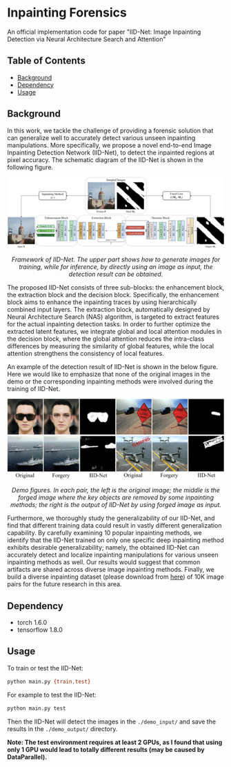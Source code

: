 # Inpainting Forensics

An official implementation code for paper "IID-Net: Image Inpainting Detection via Neural Architecture Search and Attention"

## Table of Contents

- [Background](#background)
- [Dependency](#dependency)
- [Usage](#usage)


## Background
In this work, we tackle the challenge of providing a forensic solution that can generalize well to accurately detect various unseen inpainting manipulations. More specifically, we propose a novel end-to-end Image Inpainting Detection Network (IID-Net), to detect the inpainted regions at pixel accuracy. The schematic diagram of the IID-Net is shown in the following figure.

<p align='center'>  
  <img src='https://github.com/HighwayWu/InpaintingForensics/blob/master/imgs/framework.jpg' width='870'/>
</p>
<p align='center'>  
  <em>Framework of IID-Net. The upper part shows how to generate images for training, while for inference, by directly using an image as input, the detection result can be obtained.</em>
</p>

The proposed IID-Net consists of three sub-blocks: the enhancement block, the extraction block and the decision block. Specifically, the enhancement block aims to enhance the inpainting traces by using hierarchically combined input layers. The extraction block, automatically designed by Neural Architecture Search (NAS) algorithm, is targeted to extract features for the actual inpainting detection tasks. In order to further optimize the extracted latent features, we integrate global and local attention modules in the decision block, where the global attention reduces the intra-class differences by measuring the similarity of global features, while the local attention strengthens the consistency of local features.

An example of the detection result of IID-Net is shown in the below figure. Here we would like to emphasize that none of the original images in the demo or the corresponding
inpainting methods were involved during the training of IID-Net.

<p align='center'>
  <img src='https://github.com/HighwayWu/InpaintingForensics/blob/master/imgs/demo.png' width='870'/>
</p>
<p align='center'>  
  <em>Demo figures. In each pair, the left is the original image; the middle is the forged image where the key objects are removed by some inpainting methods; the right is the output of IID-Net by using forged image as input.</em>
</p>

Furthermore, we thoroughly study the generalizability of our IID-Net, and find that different training data could result in vastly different generalization capability. By carefully examining 10 popular inpainting methods, we identify that the IID-Net trained on only one specific deep inpainting method exhibits desirable generalizability; namely, the obtained IID-Net can accurately detect and localize inpainting manipulations for various unseen inpainting methods as well. Our results would suggest that common artifacts are shared across diverse image inpainting methods. Finally, we build a diverse inpainting dataset (please download from [here](https://drive.google.com/file/d/1vaM5Jne8EA7OqPs46p2Y49OqgFHaw-_e/view?usp=sharing)) of 10K image pairs for the future research in this area.

## Dependency
- torch 1.6.0
- tensorflow 1.8.0

## Usage

To train or test the IID-Net:
```bash
python main.py {train,test}
```

For example to test the IID-Net:
```bash
python main.py test
```
Then the IID-Net will detect the images in the `./demo_input/` and save the results in the `./demo_output/` directory.

**Note: The test environment requires at least 2 GPUs, as I found that using only 1 GPU would lead to totally different results (may be caused by DataParallel).**
